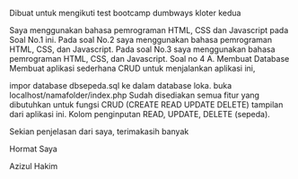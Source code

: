 Dibuat untuk mengikuti test bootcamp dumbways kloter kedua


Saya menggunakan bahasa pemrograman HTML, CSS dan Javascript pada Soal No.1 ini. 
Pada soal No.2 saya menggunakan bahasa pemrograman HTML, CSS, dan Javascript. 
Pada soal No.3 saya menggunakan bahasa pemrograman HTML, CSS, dan Javascript.
Soal no 4 A. Membuat Database
Membuat aplikasi sederhana CRUD untuk menjalankan aplikasi ini,

impor database dbsepeda.sql ke dalam database loka. buka localhost/namafolder/index.php Sudah disediakan semua fitur yang dibutuhkan untuk fungsi CRUD (CREATE READ UPDATE DELETE) tampilan dari aplikasi ini. Kolom penginputan READ, UPDATE, DELETE (sepeda).

Sekian penjelasan dari saya, terimakasih banyak

Hormat Saya

Azizul Hakim
